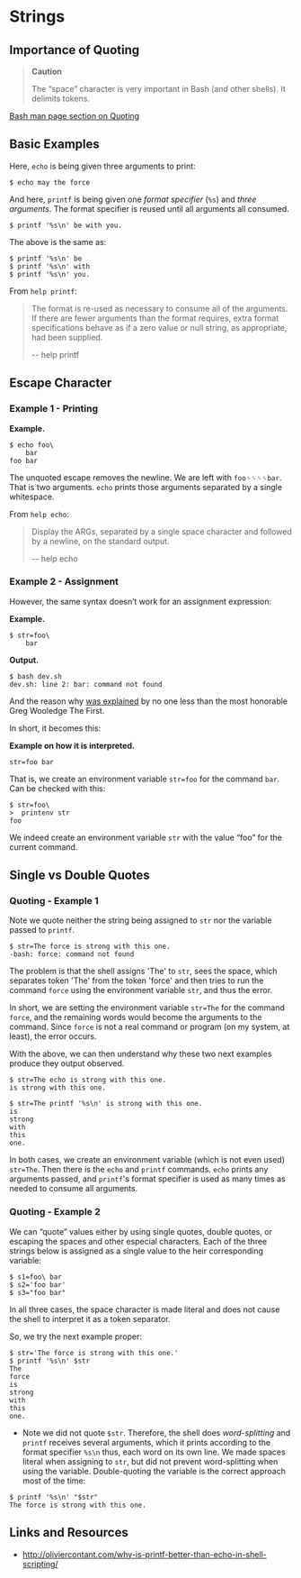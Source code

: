 # Strings

## Importance of Quoting

> **Caution**
> 
> The “space” character is very important in Bash (and other shells). It delimits tokens.

[Bash man page section on Quoting](https://www.gnu.org/savannah-checkouts/gnu/bash/manual/bash.html#Quoting)

## Basic Examples

Here, `echo` is being given three arguments to print:

``` shell-session
$ echo may the force
```

And here, `printf` is being given one *format specifier* (`%s`) and *three arguments*. The format specifier is reused until all arguments all consumed.

``` shell-session
$ printf '%s\n' be with you.
```

The above is the same as:

``` shell-session
$ printf '%s\n' be
$ printf '%s\n' with
$ printf '%s\n' you.
```

From `help printf`:

> The format is re-used as necessary to consume all of the arguments. If there are fewer arguments than the format requires,  extra format specifications behave as if a zero value or null string, as appropriate, had been supplied.
>
> -- help printf

## Escape Character

### Example 1 - Printing

**Example.**

``` shell-session
$ echo foo\
    bar
foo bar
```

The unquoted escape removes the newline. We are left with `foo␠␠␠␠bar`. That is two arguments. `echo` prints those arguments separated by a single whitespace.


From `help echo`:

> Display the ARGs, separated by a single space character and followed by a newline, on the standard output.
>
> -- help echo


### Example 2 - Assignment

However, the same syntax doesn’t work for an assignment expression:

**Example.**

``` shell-session
$ str=foo\
    bar
```

**Output.**

    $ bash dev.sh
    dev.sh: line 2: bar: command not found

And the reason why [was explained](https://lists.gnu.org/archive/html/help-bash/2019-09/msg00012.html) by no one less than the most honorable Greg Wooledge The First.

In short, it becomes this:

**Example on how it is interpreted.**

``` shell-session
str=foo bar
```

That is, we create an environment variable `str=foo` for the command `bar`. Can be checked with this:

``` shell-session
$ str=foo\
>  printenv str
foo
```

We indeed create an environment variable `str` with the value “foo” for the current command.

## Single vs Double Quotes

### Quoting - Example 1

Note we quote neither the string being assigned to `str` nor the variable passed to `printf`.

``` shell-session
$ str=The force is strong with this one.
-bash: force: command not found
```

The problem is that the shell assigns 'The' to `str`, sees the space, which separates token 'The' from the token 'force' and then tries to run the command `force` using the environment variable `str`, and thus the error.

In short, we are setting the environment variable `str=The` for the command `force`, and the remaining words would become the arguments to the command. Since `force` is not a real command or program (on my system, at least), the error occurs.

With the above, we can then understand why these two next examples produce they output observed.

``` shell-session
$ str=The echo is strong with this one.
is strong with this one.

$ str=The printf '%s\n' is strong with this one.
is
strong
with
this
one.
```

In both cases, we create an environment variable (which is not even used) `str=The`. Then there is the `echo` and `printf` commands. `echo` prints any arguments passed, and `printf`'s format specifier is used as many times as needed to consume all arguments.

### Quoting - Example 2

We can “quote” values either by using single quotes, double quotes, or escaping the spaces and other especial characters. Each of the three strings below is assigned as a single value to the heir corresponding variable:

``` shell-session
$ s1=foo\ bar
$ s2='foo bar'
$ s3="foo bar"
```

In all three cases, the space character is made literal and does not cause the shell to interpret it as a token separator.

So, we try the next example proper:

``` shell-session
$ str='The force is strong with this one.'
$ printf '%s\n' $str 
The
force
is
strong
with
this
one.
```

  - Note we did not quote `$str`. Therefore, the shell does *word-splitting* and `printf` receives several arguments, which it prints according to the format specifier `%s\n` thus, each word on its own line. We made spaces literal when assigning to `str`, but did not prevent word-splitting when using the variable. Double-quoting the variable is the correct approach most of the time:

<!-- end list -->

``` shell-session
$ printf '%s\n' "$str"
The force is strong with this one.
```

## Links and Resources

  - <http://oliviercontant.com/why-is-printf-better-than-echo-in-shell-scripting/>

